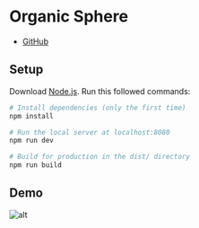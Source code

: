# Organic Sphere

- [GitHub](https://github.com/jameshussey474/organic-sphere)


## Setup
Download [Node.js](https://nodejs.org/en/download/).
Run this followed commands:

``` bash
# Install dependencies (only the first time)
npm install

# Run the local server at localhost:8080
npm run dev

# Build for production in the dist/ directory
npm run build
```
## Demo

![alt](/demo.png)